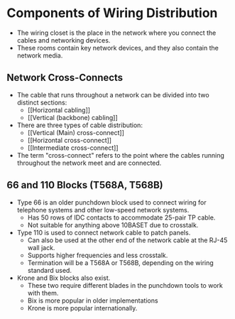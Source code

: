 # Components of Wiring Distribution
- The wiring closet is the place in the network where you connect the cables and networking devices. 
- These rooms contain key network devices, and they also contain the network media.

## Network Cross-Connects
- The cable that runs throughout a network can be divided into two distinct sections:
	- [[Horizontal cabling]]
	- [[Vertical (backbone) cabling]]
- There are three types of cable distribution:
	- [[Vertical (Main) cross-connect]]
	- [[Horizontal cross-connect]]
	- [[Intermediate cross-connect]]
- The term "cross-connect" refers to the point where the cables running throughout the network meet and are connected.

## 66 and 110 Blocks (T568A, T568B)
- Type 66 is an older punchdown block used to connect wiring for telephone systems and other low-speed network systems.
	- Has 50 rows of IDC contacts to accommodate 25-pair TP cable.
	- Not suitable for anything above 10BASET due to crosstalk.
- Type 110 is used to connect network cable to patch panels.
	- Can also be used at the other end of the network cable at the RJ-45 wall jack.
	- Supports higher frequencies and less crosstalk.
	- Termination will be a T568A or T568B, depending on the wiring standard used.
- Krone and Bix blocks also exist.
	- These two require different blades in the punchdown tools to work with them.
	- Bix is more popular in older implementations
	- Krone is more popular internationally.

